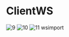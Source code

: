 # ClientWS
![9](https://user-images.githubusercontent.com/31516436/163494918-2a40aedf-3108-4396-b30b-a0894d494cf8.jpg)
![10](https://user-images.githubusercontent.com/31516436/163494921-f6159e98-d43d-476a-9826-709b01da1c66.jpg)
![11 wsimport](https://user-images.githubusercontent.com/31516436/163494926-2d9addfe-909b-4eda-a737-1e1ab1c8d218.jpg)
